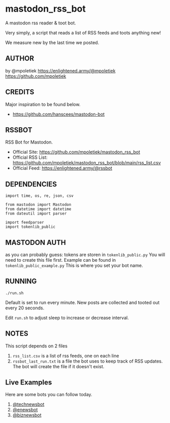 # mastodon_rss_bot
A mastodon rss reader & toot bot.

Very simply, a script that reads a list of RSS feeds and toots anything new!

We measure new by the last time we posted.

## AUTHOR 
 by @mpoletiek
 https://enlightened.army/@mpoletiek
 https://github.com/mpoletiek

## CREDITS 
 Major inspiration to be found below.
 - https://github.com/hanscees/mastodon-bot

## RSSBOT
 RSS Bot for Mastodon.
 - Official Site: https://github.com/mpoletiek/mastodon_rss_bot
 - Official RSS List: https://github.com/mpoletiek/mastodon_rss_bot/blob/main/rss_list.csv
 - Official Feed: https://enlightened.army/@rssbot

## DEPENDENCIES
```
import time, os, re, json, csv

from mastodon import Mastodon
from datetime import datetime
from dateutil import parser

import feedparser
import tokenlib_public
```

## MASTODON AUTH
as you can probably guess:
tokens are storen in `tokenlib_public.py`
You will need to create	this file first. Example can be	found in `tokenlib_public_example.py`
This is	where you set your bot name.

## RUNNING
`./run.sh`

Default is set to run every minute.
New posts are collected and tooted out every 20 seconds.

Edit `run.sh` to adjust sleep to increase or decrease interval.

## NOTES 
 This script depends on 2 files
 1. `rss_list.csv` is a list of rss feeds, one on each line
 2. `rssbot_last_run.txt` is a file the bot uses to keep track of RSS updates. The bot will create the file if it doesn't exist.

## Live Examples
Here are some bots you can follow today.
 1. [@technewsbot](https://enlightened.army/@technewsbot)
 2. [@enewsbot](https://enlightened.army/@enewsbot)
 3. [@biznewsbot](https://enlightened.army/@biznewsbot)
